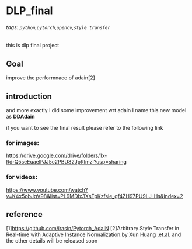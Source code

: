 # DLP_final
###### tags: `python`,`pytorch`,`opencv`,`style transfer`
this is dlp final project
## Goal
improve the performnace of adain[2]
## introduction
and more exactly
I did some improvement wrt adain
I name this new model as **DDAdain**

if you want to see the final result
please refer to the following link

### for images:
https://drive.google.com/drive/folders/1x-RdrQ5seEuaelPJJ5c2PBU82JpRImzl?usp=sharing

### for videos:
https://www.youtube.com/watch?v=K4x5obJqV98&list=PL9MDIx3XsFpKzfsle_gf4ZH97PU9LJ-Hs&index=2

## reference
[1]https://github.com/irasin/Pytorch_AdaIN
[2]Arbitrary Style Transfer in Real-time with Adaptive Instance Normalization.by Xun Huang ,et.al.
and the other details will be released soon
